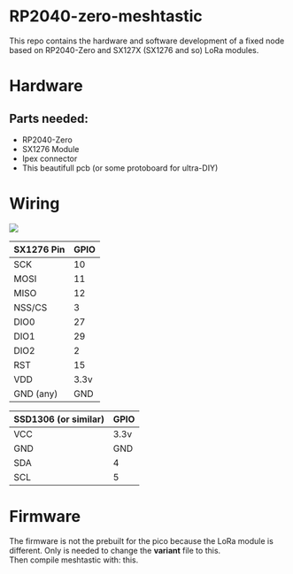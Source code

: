 # RP2040-zero-meshtastic
This repo contains the hardware and software development of a fixed node based on RP2040-Zero and SX127X (SX1276 and so) LoRa modules.

# Hardware
## Parts needed:
- RP2040-Zero
- SX1276 Module
- Ipex connector
- This beautifull pcb (or some protoboard for ultra-DIY)
 
# Wiring
![](https://github.com/vidalperezbohoyo/RP2040-zero-SX1276-meshtastic/blob/main/doc/diagram.png)

| SX1276 Pin | GPIO      |
|-----------|-----------|
| SCK         | 10         |
| MOSI         | 11         |
| MISO         | 12         |
| NSS/CS        | 3        |
| DIO0        | 27        |
| DIO1        | 29        |
| DIO2         | 2         |
| RST         | 15        |
| VDD         | 3.3v     |
| GND (any)   | GND     |

| SSD1306 (or similar) | GPIO      |
|-----------|-----------|
| VCC         | 3.3v         |
| GND         | GND         |
| SDA         | 4         |
| SCL        | 5        |

# Firmware
The firmware is not the prebuilt for the pico because the LoRa module is different. Only is needed to change the **variant** file to this.  
Then compile meshtastic with: this.  
